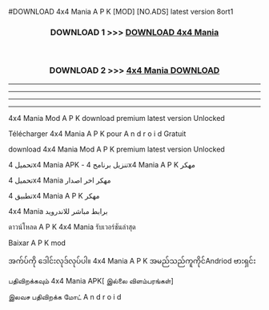 #DOWNLOAD 4x4 Mania  A P K [MOD] [NO.ADS] latest version 8ort1



<div align="center">

<h3>DOWNLOAD 1 >>> <a href="https://teeasianyam.web.app?sq=4x4 Mania ">DOWNLOAD 4x4 Mania  </a></h3><br>

<h3>DOWNLOAD 2 >>> <a href="https://teeasianyam.web.app?sq=4x4 Mania  ">4x4 Mania   DOWNLOAD </a></h3>

</div>


----------------------------------------------------------

----------------------------------------------------------

----------------------------------------------------------

----------------------------------------------------------


4x4 Mania   Mod A P K download premium latest version Unlocked

Télécharger 4x4 Mania   A P K pour A n d r o i d Gratuit

download 4x4 Mania   Mod A P K premium latest version Unlocked

تحميل 4x4 Mania   APK - تنزيل برنامج 4x4 Mania   A P K مهكر

تحميل 4x4 Mania   مهكر اخر اصدار

تطبيق 4x4 Mania   A P K مهكر

4x4 Mania   برابط مباشر للاندرويد

ดาวน์โหลด A P K 4x4 Mania   รับเวอร์ชันล่าสุด

Baixar A P K mod

အက်ပ်ကို ဒေါင်းလုဒ်လုပ်ပါ။ 4x4 Mania   A P K အမည်သည်ကူကိုင်Andriod ဗားရှင်း

பதிவிறக்கவும் 4x4 Mania   APK[ இல்லை விளம்பரங்கள்] 
 
இலவச பதிவிறக்க மோட் A n d r o i d



